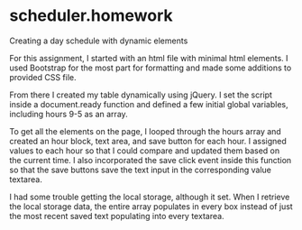 # scheduler.homework
Creating a day schedule with dynamic elements

For this assignment, I started with an html file with minimal html elements. I used Bootstrap for the most part for formatting and made some additions to provided CSS file. 

From there I created my table dynamically using jQuery. I set the script inside a document.ready function and defined a few initial global variables, including hours 9-5 as an array. 

To get all the elements on the page, I looped through the hours array and created an hour block, text area, and save button for each hour. I assigned values to each hour so that I could compare and updated them based on the current time. I also incorporated the save click event inside this function so that the save buttons save the text input in the corresponding value textarea. 

I had some trouble getting the local storage, although it set. When I retrieve the local storage data, the entire array populates in every box instead of just the most recent saved text populating into every textarea. 
